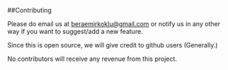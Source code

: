 ##Contributing


Please do email us at beraemirkoklu@gmail.com or notify us in any other way if you want to suggest/add a new feature.

Since this is open source, we will give credit to github users (Generally.)

No contributors will receive any revenue from this project.
